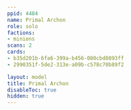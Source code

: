 ```yaml
---
ppid: 4484
name: Primal Archon
role: solo
factions:
- minions
scans: 2
cards:
- b35d201b-6fa6-399a-b456-080cbd8093ff
- 2990351f-5de2-313e-a09b-c578c70b89f2

layout: model
title: Primal Archon
disableToc: true
hidden: true
---
```

